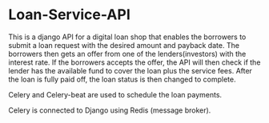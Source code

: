 # Loan-Service-API

This is a django API for a digital loan shop that enables the borrowers to submit a loan request with the desired amount and payback date.
The borrowers then gets an offer from one of the lenders(investors) with the interest rate.
If the borrowers accepts the offer, the API will then check if the lender has the available fund to cover the loan plus the service fees. 
After the loan is fully paid off, the loan status is then changed to complete. 

Celery and Celery-beat are used to schedule the loan payments.

Celery is connected to Django using Redis (message broker). 	
